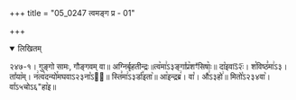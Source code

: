 +++
title = "05_0247 त्वमङ्ग प्र - 01"

+++
<details open><summary>लिखितम्</summary>

२४७-१। गुङ्गो सामः, गौङ्गवम् वा॥ अग्निर्बृहतीन्द्रः॥त्व꣥मा꣢ऽ३ङ्गा꣤प्र꣥शꣳ꣤सिषाः꣥॥ दा꣡इवाऽ᳒२ः᳒। श꣡विष्ठ꣣मा꣢ऽ३। ता꣤या꣥म्। न꣢त्व꣡दन्यो꣯मघवाऽ२३ना꣡ऽ२᳐॥ स्ति꣣मा꣢ऽ३र्डा꣤इता꣥॥ आ꣡इन्द्रब्र꣢। वा꣡। औ꣢ऽ३हो꣢॥ मितो꣡ऽ२३४वा꣥। वा꣤ऽ५चोऽ६"हा꣥इ॥
</details>